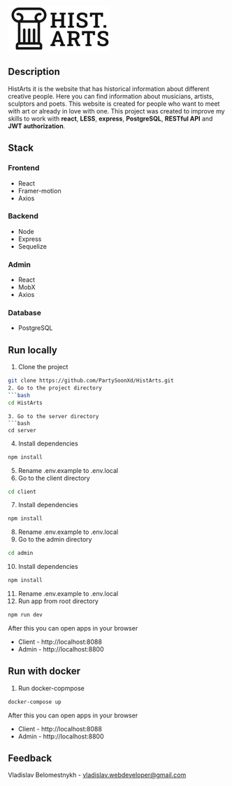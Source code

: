 <picture>
  <source media="(prefers-color-scheme: dark)" srcset="https://github.com/PartySoonXd/HistArts/blob/8ceab3ce1d492e0eb60c25acdb03a0def517f0a3/client/src/assets/images/Logo.png">
  <source media="(prefers-color-scheme: light)" srcset="https://github.com/PartySoonXd/HistArts/blob/8ceab3ce1d492e0eb60c25acdb03a0def517f0a3/client/src/assets/images/Logo-dark.svg">
  <img alt="HistArts logo" src="https://github.com/PartySoonXd/HistArts/blob/8ceab3ce1d492e0eb60c25acdb03a0def517f0a3/client/src/assets/images/Logo-dark.svg">
</picture>

## Description
HistArts it is the website that has historical information about different creative people. Here you can find information about musicians, artists, sculptors and poets. This website is created for people who want to meet with art or already in love with one. This project was created to improve my skills to work with **react**, **LESS**, **express**, **PostgreSQL**, **RESTful API** and **JWT authorization**.

## Stack
### Frontend
- React
- Framer-motion 
- Axios
### Backend
- Node
- Express
- Sequelize
### Admin
- React 
- MobX
- Axios
### Database 
- PostgreSQL
## Run locally
1. Clone the project
```bash
git clone https://github.com/PartySoonXd/HistArts.git
2. Go to the project directory
```bash
cd HistArts
```
```
3. Go to the server directory
```bash
cd server
```
4. Install dependencies
```bash
npm install
```
5. Rename .env.example to .env.local
6. Go to the client directory
```bash
cd client
```
7. Install dependencies
```bash
npm install
```
8. Rename .env.example to .env.local
9. Go to the admin directory
```bash
cd admin
```
10. Install dependencies
```bash
npm install
```
11. Rename .env.example to .env.local
12. Run app from root directory
```bash
npm run dev
```
After this you can open apps in your browser
- Client - http://localhost:8088
- Admin - http://localhost:8800
## Run with docker
1. Run docker-copmpose
```bash
docker-compose up
```
After this you can open apps in your browser
- Client - http://localhost:8088
- Admin - http://localhost:8800
## Feedback
Vladislav Belomestnykh - vladislav.webdeveloper@gmail.com
